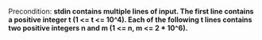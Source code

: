 Precondition: **stdin contains multiple lines of input. The first line contains a positive integer t (1 <= t <= 10^4). Each of the following t lines contains two positive integers n and m (1 <= n, m <= 2 * 10^6).**